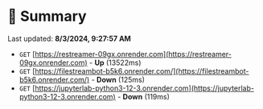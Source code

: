 # 📖 Summary
Last updated: **8/3/2024, 9:27:57 AM**

- `GET` [https://restreamer-09gx.onrender.com](https://restreamer-09gx.onrender.com) - **Up** (13522ms)
- `GET` [https://filestreambot-b5k6.onrender.com/](https://filestreambot-b5k6.onrender.com/) - **Down** (125ms)
- `GET` [https://jupyterlab-python3-12-3.onrender.com](https://jupyterlab-python3-12-3.onrender.com) - **Down** (119ms)
